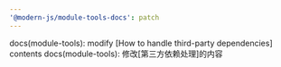 ```yaml
---
'@modern-js/module-tools-docs': patch
---
```


docs(module-tools): modify [How to handle third-party dependencies] contents
docs(module-tools): 修改[第三方依赖处理]的内容
